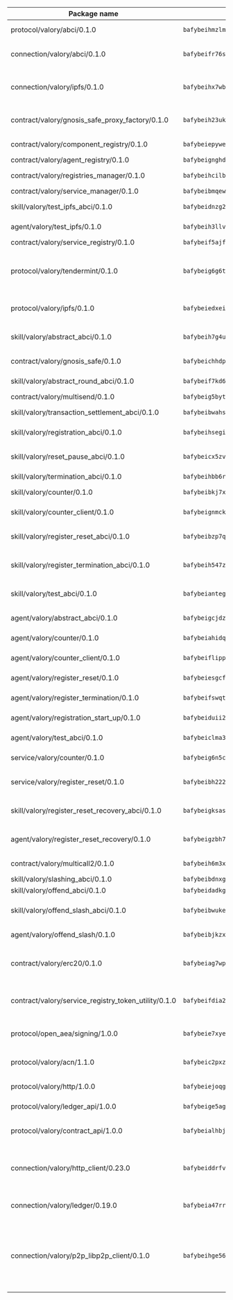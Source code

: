 | Package name                                                  | Package hash                                                  | Description                                                                                                                |
| ------------------------------------------------------------- | ------------------------------------------------------------- | -------------------------------------------------------------------------------------------------------------------------- |
| protocol/valory/abci/0.1.0                                    | `bafybeihmzlmmb4pdo3zkhg6ehuyaa4lhw7bfpclln2o2z7v3o6fcep26iu` | A protocol for ABCI requests and responses.                                                                                |
| connection/valory/abci/0.1.0                                  | `bafybeifr76slfcafev5kawm4bytv2vymbezx4mmwoaswjthekhbefw67f4` | connection to wrap communication with an ABCI server.                                                                      |
| connection/valory/ipfs/0.1.0                                  | `bafybeihx7wb5hngjobw2salzqqryrhxvmxfuw7o2npjyqd2talmh2flqeq` | A connection responsible for uploading and downloading files from IPFS.                                                    |
| contract/valory/gnosis_safe_proxy_factory/0.1.0               | `bafybeih23ukyrctpx4wcy57ddehqlpbllv2mplxdqxpheiaon6bhvaygye` | Gnosis Safe proxy factory (GnosisSafeProxyFactory) contract                                                                |
| contract/valory/component_registry/0.1.0                      | `bafybeiepywewigowj533f55orx7oys3kk5lgdc247p2267scqfyp4gnqle` | Component registry contract                                                                                                |
| contract/valory/agent_registry/0.1.0                          | `bafybeignghdk7oqvyg722gz66tbuj2vj4vkatguj4b6lf5fqzqxkktcke4` | Agent registry contract                                                                                                    |
| contract/valory/registries_manager/0.1.0                      | `bafybeihcilb27ekgoplmc43iog2zrus63fufql4rly2umbuj573nu3zpg4` | Registries Manager contract                                                                                                |
| contract/valory/service_manager/0.1.0                         | `bafybeibmqewfh5wnayopneyv4vx35n5k7loavzmcazyevntdoskw7vasom` | Service Manager contract                                                                                                   |
| skill/valory/test_ipfs_abci/0.1.0                             | `bafybeidnzg2dnmdtiphkljd7klw5obghlqcr5ar2y46xdwp6knd7tdljxq` | IPFS e2e testing application.                                                                                              |
| agent/valory/test_ipfs/0.1.0                                  | `bafybeih3llvefnvxv7i5ic5y6qsnk2b5pp2krks7urh4ko3mbkduceuyle` | Agent for testing the ABCI connection.                                                                                     |
| contract/valory/service_registry/0.1.0                        | `bafybeif5ajfi4djblbhrfu5h5emqtkh62gps3qzwltrxchwteosm5vulxm` | Service Registry contract                                                                                                  |
| protocol/valory/tendermint/0.1.0                              | `bafybeig6g6twajlwssfbfp5rlnu5mwzuu5kgak5cs4fich7rlkx6whesnu` | A protocol for communication between two AEAs to share tendermint configuration details.                                   |
| protocol/valory/ipfs/0.1.0                                    | `bafybeiedxeismnx3k5ty4mvvhlqideixlhqmi5mtcki4lxqfa7uqh7p33u` | A protocol specification for IPFS requests and responses.                                                                  |
| skill/valory/abstract_abci/0.1.0                              | `bafybeih7g4u554mquwsqi6a5gei3stjuxvovqyuqyoqhjs4sqkt6affiqq` | The abci skill provides a template of an ABCI application.                                                                 |
| contract/valory/gnosis_safe/0.1.0                             | `bafybeichhdp37gtc26v6uinxn6l65snrs6aw6orlytspmu52lkdpqodt5e` | Gnosis Safe (GnosisSafeL2) contract                                                                                        |
| skill/valory/abstract_round_abci/0.1.0                        | `bafybeif7kd6neikug662b57ecjwc2atw6isgasdbhynu44hlpiw37i2aum` | abstract round-based ABCI application                                                                                      |
| contract/valory/multisend/0.1.0                               | `bafybeig5byt5urg2d2bsecufxe5ql7f4mezg3mekfleeh32nmuusx66p4y` | MultiSend contract                                                                                                         |
| skill/valory/transaction_settlement_abci/0.1.0                | `bafybeibwahs2grlmqxegn3qqsumwj6ckhj5a347sc5yeuycb35td6eibzq` | ABCI application for transaction settlement.                                                                               |
| skill/valory/registration_abci/0.1.0                          | `bafybeihsegiqcs7qg2pwsy5qw2ppnhjeskq73eel4potqcusy5q2bcs55q` | ABCI application for common apps.                                                                                          |
| skill/valory/reset_pause_abci/0.1.0                           | `bafybeicx5zv2flezev2ibzqbaate46mzeq56nl5nnyurthq62i3idjumhe` | ABCI application for resetting and pausing app executions.                                                                 |
| skill/valory/termination_abci/0.1.0                           | `bafybeihbb6rauvl6cci4tt5xrfuir3xb7vftcbe7h2bui4pfclc66nwkwy` | Termination skill.                                                                                                         |
| skill/valory/counter/0.1.0                                    | `bafybeibkj7xf4kfogxhusvlbgzmsed4447uxwykvknadusx5swjwpnfxd4` | The ABCI Counter application example.                                                                                      |
| skill/valory/counter_client/0.1.0                             | `bafybeignmckuvyuzvnwuhuor7oewy6yu7mpqht6ot46tznwujj5uu5ghc4` | A client for the ABCI counter application.                                                                                 |
| skill/valory/register_reset_abci/0.1.0                        | `bafybeibzp7qvgnfkhogvsznh7k4tlgvh3ap7dunzjiokeea26meclbuzki` | ABCI application for dummy skill that registers and resets                                                                 |
| skill/valory/register_termination_abci/0.1.0                  | `bafybeih547zqga2lwyxqm5nhbi43lbnsuicmtq7dtt3timwqvrm4uraomi` | ABCI application for dummy skill that registers and resets                                                                 |
| skill/valory/test_abci/0.1.0                                  | `bafybeiantegatarvlqmgliqsxrsk664yp7asecwfjbglnwwkjv46zhsfri` | ABCI application for testing the ABCI connection.                                                                          |
| agent/valory/abstract_abci/0.1.0                              | `bafybeigcjdzwprbazd7gsh2sawd4xsnhl53bxgj6db7fuiura63fqnsg7y` | The abstract ABCI AEA - for testing purposes only.                                                                         |
| agent/valory/counter/0.1.0                                    | `bafybeiahidqceetjfbfwv3nt6sg3mrio72ru42ithtjzyldlgtuw66ftiq` | The ABCI Counter example as an AEA                                                                                         |
| agent/valory/counter_client/0.1.0                             | `bafybeiflippzeakw35jhoih6fremphknicrf46cwx7jbgmelcmuxdrweky` | The ABCI Counter example as an AEA                                                                                         |
| agent/valory/register_reset/0.1.0                             | `bafybeiesgcf7ib33ghl3foms5nsv2aoymv5wkeukvkc2quwio4spim5o6m` | Register reset to replicate Tendermint issue.                                                                              |
| agent/valory/register_termination/0.1.0                       | `bafybeifswqtp2kreypjmqazv3t2mr53giqijq2os4xzhycypl3uwkzcc7y` | Register terminate to test the termination feature.                                                                        |
| agent/valory/registration_start_up/0.1.0                      | `bafybeiduii2hvzlae4udqmggs4ki6xnyzq6dcokzf5udrrvpyui2rnupgu` | Registration start-up ABCI example.                                                                                        |
| agent/valory/test_abci/0.1.0                                  | `bafybeiclma3nfe7uiykj4b62c45oahsfdunzinqfml323osvq3zk7eupri` | Agent for testing the ABCI connection.                                                                                     |
| service/valory/counter/0.1.0                                  | `bafybeig6n5ctktih23dhib2otvbx3daxsvs73ketad6ebqptupguglfdhy` | A set of agents incrementing a counter                                                                                     |
| service/valory/register_reset/0.1.0                           | `bafybeibh222q6hibnfglks5caimnbjcnjdjfi2kqmbp4r2chv6nlgnasyy` | Test and debug tendermint reset mechanism.                                                                                 |
| skill/valory/register_reset_recovery_abci/0.1.0               | `bafybeigksasnic2bovizxl3bpj3sz55cq6fhuoo3isp25g7zcxmex45wf4` | ABCI application for dummy skill that registers and resets                                                                 |
| agent/valory/register_reset_recovery/0.1.0                    | `bafybeigzbh7voe4uooosbqyykqkxg6rlnax7bznipfafovctbfvot4q4te` | Agent to showcase hard reset as a recovery mechanism.                                                                      |
| contract/valory/multicall2/0.1.0                              | `bafybeih6m3xj47t4z4r6a4oi4n7wlg7os6wqkrhyz3xg6j3eghqwryg5de` | The MakerDAO multicall2 contract.                                                                                          |
| skill/valory/slashing_abci/0.1.0                              | `bafybeibdnxg5ty47agrat2s5joywpovrzcrdrrnhldgvijtd3iu3eoazmi` | Slashing skill.                                                                                                            |
| skill/valory/offend_abci/0.1.0                                | `bafybeidadkg2osdbqr2r3fktkdpyoyj6mcd6u5x3lc3lbirvlpbfy6sb2q` | Offend ABCI application.                                                                                                   |
| skill/valory/offend_slash_abci/0.1.0                          | `bafybeibwukep23ihydvwihifkbyxxfl4a4spdnmhrqvg6zkngu7tqo7uii` | ABCI application used in order to test the slashing abci                                                                   |
| agent/valory/offend_slash/0.1.0                               | `bafybeibjkzxbwpz4ovulpfj7hf6ojo72nlaay2jib44loaojcrtlow447q` | Offend and slash to test the slashing feature.                                                                             |
| contract/valory/erc20/0.1.0                                   | `bafybeiag7wpfri44bwrx26374mnxyglmwxod6gu37foqkvloqr7oeldlgu` | The scaffold contract scaffolds a contract to be implemented by the developer.                                             |
| contract/valory/service_registry_token_utility/0.1.0          | `bafybeifdia2y5546tvk6xzxeaqzf2n5n7dutj2hdzbgenxohaqhjtnjqm4` | The scaffold contract scaffolds a contract to be implemented by the developer.                                             |
| protocol/open_aea/signing/1.0.0                               | `bafybeie7xyems76v5b4wc2lmaidcujizpxfzjnnwdeokmhje53g7ym25ii` | A protocol for communication between skills and decision maker.                                                            |
| protocol/valory/acn/1.1.0                                     | `bafybeic2pxzfc3voxl2ejhcqyf2ehm4wm5gxvgx7bliloiqi2uppmq6weu` | The protocol used for envelope delivery on the ACN.                                                                        |
| protocol/valory/http/1.0.0                                    | `bafybeiejoqgv7finfxo3rcvvovrlj5ccrbgxodjq43uo26ylpowsa3llfe` | A protocol for HTTP requests and responses.                                                                                |
| protocol/valory/ledger_api/1.0.0                              | `bafybeige5agrztgzfevyglf7mb4o7pzfttmq4f6zi765y4g2zvftbyowru` | A protocol for ledger APIs requests and responses.                                                                         |
| protocol/valory/contract_api/1.0.0                            | `bafybeialhbjvwiwcnqq3ysxcyemobcbie7xza66gaofcvla5njezkvhcka` | A protocol for contract APIs requests and responses.                                                                       |
| connection/valory/http_client/0.23.0                          | `bafybeiddrfvomrmgvh5yuv2coq7ci72wcdf663stayi3m5aawnj4srggce` | The HTTP_client connection that wraps a web-based client connecting to a RESTful API specification.                        |
| connection/valory/ledger/0.19.0                               | `bafybeia47rr37ianvwsh77tjjpv3nwif5sywhhy2fbdshnz4a2icwln76a` | A connection to interact with any ledger API and contract API.                                                             |
| connection/valory/p2p_libp2p_client/0.1.0                     | `bafybeihge56dn3xep2dzomu7rtvbgo4uc2qqh7ljl3fubqdi2lq44gs5lq` | The libp2p client connection implements a tcp connection to a running libp2p node as a traffic delegate to send/receive envelopes to/from agents in the DHT. |
